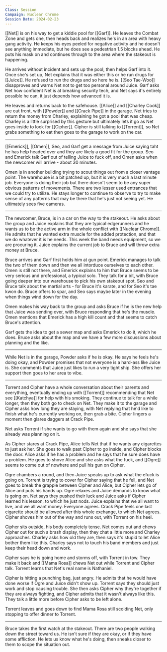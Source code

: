 ```yaml
---
Class: Session
Campaign: Nuclear Chrome
Session Date: 2024-02-23
---
```

[[Net]] is on his way to get a kiddie pool for [[Garf]]. He leaves the Combat Zone and gets one, then heads back and realizes he's in an area with heavy gang activity. He keeps his eyes peeled for negative activity and he doesn't see anything immediate, but he does see a pedestrian 1.5 blocks ahead. He puts his mask on and continues through to the area where the stakeout is happening.

He arrives without incident and sets up the pool, then helps Garf into it. Once she's set up, Net explains that it was either this or he run drugs for [[Juice]]. He refused to run the drugs and so here he is. [[Seo Tae-Woo]] disapproves and warns Net not to get too personal around Juice. Garf asks Net how confident Net is at breaking security tech, and Net says it's entirely possible he can, it just depends how advanced it is.

He leaves and returns back to the safehouse. [[Alice]] and [[Charley Cook]] are out front, with [[Powder]] and [[Crack Pipe]] in the garage. Net tries to return the money from Charley, explaining he got a pool that was cheap. Charley is a little surprised by this gesture but ultimately lets it go as Net goes inside to look for [[Cipher]]. Cipher is still talking to [[Torrent]], so Net grabs something to eat then goes to the garage to work on the car.

---

[[Emerick]], [[Omen]], Seo, and Garf get a message from Juice saying taht he has help headed over and they are likely a good fit for the group. Seo and Emerick talk Garf out of telling Juice to fuck off, and Omen asks when the newcomer will arrive - about 30 minutes.

Omen is in another building trying to scout things out from a closer vantage point. The warehouse is a bit patched up, but it is very much a last minute job. Everyone is doing their job but there doesn't seem to be any super obvious patterns of movements. There are two lesser used entrances that we could try to utilize. He stays longer to continue to observe to try to make sense of any patterns that may be there that he's just not seeing yet. He ultimately sees five cameras.

---

The newcomer, Bruce, is in a car on the way to the stakeout. He asks about the group and Juice explains that they are typical edgerunners and he wants us to be the active arm in the whole conflict with [[Nuclear Chrome]]. He admits that he wanted extra muscle for the added protection, and that we do whatever it is he needs. This week the band needs equipment, so we are procuring it. Juice explains the current job to Bruce and will throw extra money at Bruce.

Bruce arrives and Garf first holds him at gun point. Emerick manages to talk the two of them down and then we all intorduce ourselves to each other. Omen is still not there, and Emerick explains to him that Bruce seems to be very serious and professional, a typical solo. They talk for a bit, with Bruce going deeper into our warehouse to pick his own stakeout spot. Seo and Bruce talk about the martial arts - for Bruce it's karate, and for Seo it's tae kwon do. Bruce offers to spar, and Seo says maybe later in the evening when things wind down for the day.

Omen makes his way back to the group and asks Bruce if he is the new help that Juice was sending over, with Bruce responding that he's the muscle. Omen mentions that Emerick has a high kill count and that seems to catch Bruce's attention.

Garf gets the idea to get a sewer map and asks Emerick to do it, which he does. Bruce asks about the map and we have a few more discussions about planning and the like.

---

While Net is in the garage, Powder asks if he is okay. He says he feels he's doing okay, and Powder promises that not everyone is a hard-ass like Juice is. She comments that Juice just likes to run a very tight ship. She offers her support then goes to her area to vibe.

---

Torrent and Cipher have a whole conversation about their parents and everything, eventually ending up with [[Torrent]] recommending that Net see [[Katchya]] for help with his smoking. They continue to talk for a while longer, then they both go to check on Net. They make it to the garage and Cipher asks how long they are staying, with Net replying that he'd like to finish what he's currently working on, then grab a bite. Cipher lingers a moment then glares daggers at Crack Pipe.

Net asks Torrent if she wants to go with them again and she says that she already was planning on it.

As Cipher stares at Crack Pipe, Alice tells Net that if he wants any cigarettes to just ask her. She goes to walk past Cipher to go inside, and Cipher blocks the door. Alice asks if he has a problem and he says that he sure does have a problem. He goes to shove Alice and she asks what the fuck, and [[Ogre]] seems to come out of nowhere and pull his gun on Cipher.

Ogre chambers a round, and then Juice speaks up to ask what the efuck is going on. Torrent is trying to cover for Cipher saying that he fell, and Net goes to break the grapple between Cipher and Alice, but Cipher lets go of Alice and puts his hands up. Ogre relaxes and Juice demands to know what is going on. Net says they pushed their luck and Juice asks if Cipher learned his lesson, to which he just nods. Juice explains that we all want to live, and we all want money. Everyone agrees. Crack Pipe feels one last cigarette should be allowed after this whole exchange, to which Net agrees. Cipher shoves him out of the way and runs out, with Torrent on his heel.

Cipher sits outside, his body completely tense. Net comes out and chews Cipher out for such a brash display, then they chat a little more and Charley approaches. Charley asks how old they are, then says it's stupid to let Alice bother them like this. Charley says not to touch his band members and just keep their head down and work.

Cipher says he is going home and storms off, with Torrent in tow. They make it back and [[Mama Rosa]] chews Net out while Torrent and Cipher talk. Torrent learns that Net's real name is Nathaniel.

Cipher is hitting a punching bag, just angry. He admits that he would have done worse if Ogre and Juice didn't show up. Torrent says they should just work and stop causing trouble. She then asks Cipher why they're together if they are always fighting, and Cipher admits that it wasn't always like this. They talk a little more before Cipher asks to be left alone.

Torrent leaves and goes down to find Mama Rosa still scolding Net, only stopping to offer dinner to Torrent.

---

Bruce takes the first watch at the stakeout. There are two people walking down the street toward us. He isn't sure if they are okay, or if they have some affliction. He lets us know what he's doing, then sneaks closer to them to scope the situation out.